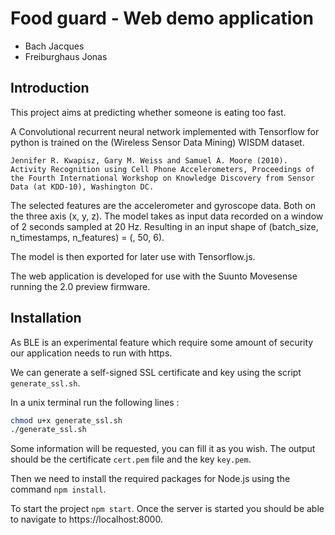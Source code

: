 # Food guard - Web demo application

* Bach Jacques
* Freiburghaus Jonas

## Introduction

This project aims at predicting whether someone is eating too fast.

A Convolutional recurrent neural network implemented with Tensorflow for python is trained on the (Wireless Sensor Data Mining) WISDM dataset.

```
Jennifer R. Kwapisz, Gary M. Weiss and Samuel A. Moore (2010). Activity Recognition using Cell Phone Accelerometers, Proceedings of the Fourth International Workshop on Knowledge Discovery from Sensor Data (at KDD-10), Washington DC.
```

The selected features are the accelerometer and gyroscope data. Both on the three axis (x, y, z). The model takes as input data recorded on a window of 2 seconds sampled at 20 Hz. Resulting in an input shape of (batch_size, n_timestamps, n_features) = (, 50, 6).

The model is then exported for later use with Tensorflow.js.

The web application is developed for use with the Suunto Movesense running the 2.0 preview firmware.

## Installation

As BLE is an experimental feature which require some amount of security our application needs to run with https.

We can generate a self-signed SSL certificate and key using the script `generate_ssl.sh`.

In a unix terminal run the following lines :

```bash
chmod u+x generate_ssl.sh
./generate_ssl.sh
```

Some information will be requested, you can fill it as you wish. The output should be the certificate `cert.pem` file and the key `key.pem`.

Then we need to install the required packages for Node.js using the command `npm install`.

To start the project `npm start`. Once the server is started you should be able to navigate to https://localhost:8000.


